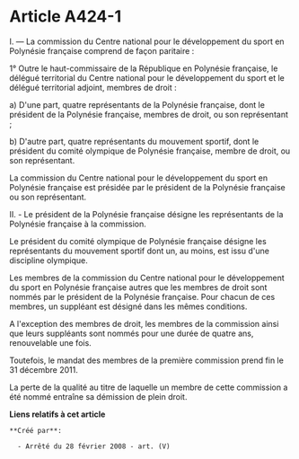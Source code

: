 # Article A424-1

I. ― La commission du Centre national pour le développement du sport en Polynésie française comprend de façon paritaire :

1° Outre le haut-commissaire de la République en Polynésie française, le délégué territorial du Centre national pour le
développement du sport et le délégué territorial adjoint, membres de droit :

a) D'une part, quatre représentants de la Polynésie française, dont le président de la Polynésie française, membres de droit,
ou son représentant ;

b) D'autre part, quatre représentants du mouvement sportif, dont le président du comité olympique de Polynésie française,
membre de droit, ou son représentant.

La commission du Centre national pour le développement du sport en Polynésie française est présidée par le président de la
Polynésie française ou son représentant.

II. - Le président de la Polynésie française désigne les représentants de la Polynésie française à la commission.

Le président du comité olympique de Polynésie française désigne les représentants du mouvement sportif dont un, au moins, est
issu d'une discipline olympique.

Les membres de la commission du Centre national pour le développement du sport en Polynésie française autres que les membres
de droit sont nommés par le président de la Polynésie française. Pour chacun de ces membres, un suppléant est désigné dans
les mêmes conditions.

A l'exception des membres de droit, les membres de la commission ainsi que leurs suppléants sont nommés pour une durée de
quatre ans, renouvelable une fois.

Toutefois, le mandat des membres de la première commission prend fin le 31 décembre 2011.

La perte de la qualité au titre de laquelle un membre de cette commission a été nommé entraîne sa démission de plein droit.

**Liens relatifs à cet article**

	**Créé par**:

	  - Arrêté du 28 février 2008 - art. (V)

